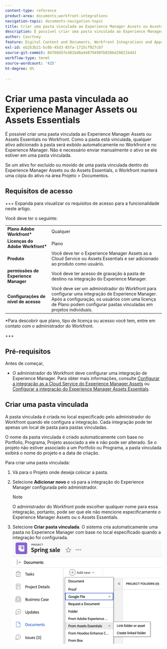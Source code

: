 ```yaml
---
content-type: reference
product-area: documents;workfront-integrations
navigation-topic: documents-navigation-topic
title: Criar uma pasta vinculada ao Experience Manager Assets ou Assets Essentials
description: É possível criar uma pasta vinculada ao Experience Manager Assets ou Assets Essentials no Workfront.
author: Courtney
feature: Digital Content and Documents, Workfront Integrations and Apps
exl-id: eb2b3b21-bc0b-45d3-85fa-1715cf927cb7
source-git-commit: 84760d5fe301bd0a44879490fb030bd29821bd41
workflow-type: tm+mt
source-wordcount: '425'
ht-degree: 0%

---
```


# Criar uma pasta vinculada ao Experience Manager Assets ou Assets Essentials

É possível criar uma pasta vinculada ao Experience Manager Assets ou Assets Essentials no Workfront. Como a pasta está vinculada, qualquer ativo adicionado à pasta será exibido automaticamente no Workfront e no Experience Manager. Não é necessário enviar manualmente o ativo se ele estiver em uma pasta vinculada.

Se um ativo for excluído ou movido de uma pasta vinculada dentro do Experience Manager Assets ou do Assets Essentials, o Workfront manterá uma cópia do ativo na área Projeto > Documentos.

## Requisitos de acesso

+++ Expanda para visualizar os requisitos de acesso para a funcionalidade neste artigo.

Você deve ter o seguinte:

<table>
  <tr>
   <td><strong>Plano Adobe Workfront*</strong>
   </td>
   <td>Qualquer
   </td>
  </tr>
  <tr>
   <td><strong>Licenças do Adobe Workfront*</strong>
   </td>
   <td>Plano
   </td>
  </tr>
  <tr>
   <td><strong>Produto</strong>
   </td>
   <td>Você deve ter o Experience Manager Assets as a Cloud Service ou Assets Essentials e ser adicionado ao produto como usuário.
   </td>
  </tr>
  <tr>
   <td><strong>permissões de Experience Manager</strong>
   </td>
   <td>Você deve ter acesso de gravação à pasta de destino na integração do Experience Manager.
   </td>
  </tr>
  <tr>
   <td><strong>Configurações de nível de acesso</strong>
   </td>
   <td>Você deve ser um administrador do Workfront para configurar uma integração de Experience Manager. Após a configuração, os usuários com uma licença de Plano podem configurar pastas vinculadas em projetos individuais.
   </td>
  </tr>
</table>


*Para descobrir que plano, tipo de licença ou acesso você tem, entre em contato com o administrador do Workfront.

+++

## Pré-requisitos

Antes de começar,

* O administrador do Workfront deve configurar uma integração de Experience Manager. Para obter mais informações, consulte [Configurar a integração as a Cloud Service do Experience Manager Assets](/help/quicksilver/administration-and-setup/configure-integrations/configure-aacs-integration.md) ou [Configurar a integração do Experience Manager Assets Essentials](/help/quicksilver/documents/adobe-workfront-for-experience-manager-assets-essentials/setup-asset-essentials.md).


## Criar uma pasta vinculada

A pasta vinculada é criada no local especificado pelo administrador do Workfront quando ele configura a integração. Cada integração pode ter apenas um local de pasta para pastas vinculadas.

O nome da pasta vinculada é criado automaticamente com base no Portfolio, Programa, Projeto associado a ele e não pode ser alterado. Se o projeto não estiver associado a um Portfolio ou Programa, a pasta vinculada exibirá o nome do projeto e a data de criação.

Para criar uma pasta vinculada:

1. Vá para o Projeto onde deseja colocar a pasta.
1. Selecione **Adicionar novo** e vá para a integração do Experience Manager configurada pelo administrador.

   >[!NOTE]
   >
   >O administrador do Workfront pode escolher qualquer nome para essa integração, portanto, pode ser que ele não mencione especificamente o Experience Manager Assets ou o Assets Essentials.

1. Selecione **Criar pasta vinculada**. O sistema cria automaticamente uma pasta no Experience Manager com base no local especificado quando a integração foi configurada.
   ![criar uma pasta vinculada](assets/linked-folder.png)
